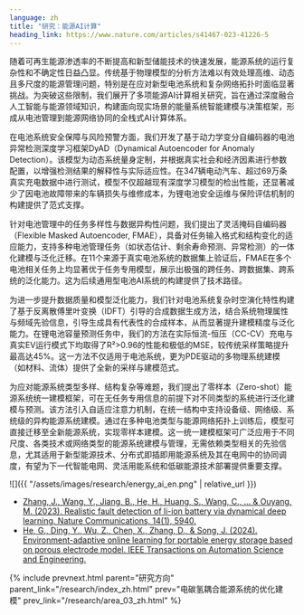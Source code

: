 ```yaml
---
language: zh
title: "研究：能源AI计算"
heading_link: https://www.nature.com/articles/s41467-023-41226-5
---
```

随着可再生能源渗透率的不断提高和新型储能技术的快速发展，能源系统的运行复杂性和不确定性日益凸显。传统基于物理模型的分析方法难以有效处理高维、动态且多尺度的能源管理问题，特别是在应对新型电池系统和复杂网络拓扑时面临显著挑战。为突破这些限制，我们展开了多项能源AI计算相关研究，旨在通过深度融合人工智能与能源领域知识，构建面向现实场景的能量系统智能建模与决策框架，形成从电池管理到能源网络协同的全栈式AI计算体系。

在电池系统安全保障与风险预警方面，我们开发了基于动力学变分自编码器的电池异常检测深度学习框架DyAD（Dynamical Autoencoder for Anomaly Detection）。该模型为动态系统量身定制，并根据真实社会和经济因素进行参数配置，以增强检测结果的解释性与实际适应性。在347辆电动汽车、超过69万条真实充电数据中进行测试，模型不仅超越现有深度学习模型的检出性能，还显著减少了因电池故障带来的车辆损失与维修成本，为锂电池安全运维与保险评估机制的构建提供了范式支撑。

针对电池管理中的任务多样性与数据异构性问题，我们提出了灵活掩码自编码器（Flexible Masked Autoencoder, FMAE），具备对任务输入格式和结构变化的适应能力，支持多种电池管理任务（如状态估计、剩余寿命预测、异常检测）的一体化建模与泛化迁移。在11个来源于真实电池系统的数据集上验证后，FMAE在多个电池相关任务上均显著优于任务专用模型，展示出极强的跨任务、跨数据集、跨系统的泛化能力。这为后续通用型电池AI系统的构建提供了技术路径。

为进一步提升数据质量和模型泛化能力，我们针对电池系统复杂时空演化特性构建了基于反离散傅里叶变换（IDFT）引导的合成数据生成方法，结合系统物理属性与频域先验信息，引导生成具有代表性的合成样本，从而显著提升建模精度与泛化能力。在锂电池容量预测任务中，我们的方法在实际恒流-恒压（CC-CV）充电与真实EV运行模式下均取得了R²>0.96的性能和极低的MSE，较传统采样策略提升最高达45%。这一方法不仅适用于电池系统，更为PDE驱动的多物理系统建模（如材料、流体）提供了全新的采样与建模范式。

为应对能源系统类型多样、结构复杂等难题，我们提出了零样本（Zero-shot）能源系统统一建模框架，可在无任务专用信息的前提下对不同类型的系统进行泛化建模与预测。该方法引入自适应注意力机制，在统一结构中支持设备级、网络级、系统级的异构能源系统建模。通过在多种电池类型与能源网络拓扑上训练后，模型可直接迁移至全新能源系统，实现零样本建模。这一统一建模框架可广泛应用于不同尺度、各类技术或网络类型的能源系统建模与管理，无需依赖类型相关的先验信息，尤其适用于新型能源技术、分布式即插即用能源系统及其在电网中的协同调度，有望为下一代智能电网、灵活用能系统和低碳能源技术部署提供重要支撑。

![]({{ "/assets/images/research/energy_ai_en.png" | relative_url }})

- [Zhang, J., Wang, Y., Jiang, B., He, H., Huang, S., Wang, C., ... & Ouyang, M. (2023). Realistic fault detection of li-ion battery via dynamical deep learning. Nature Communications, 14(1), 5940.](https://www.nature.com/articles/s41467-023-41226-5)
- [He, G., Ding, Y., Wu, Z., Chen, X., Zhang, D., & Song, J. (2024). Environment-adaptive online learning for portable energy storage based on porous electrode model. IEEE Transactions on Automation Science and Engineering.](https://ieeexplore.ieee.org/document/10737665)

{% include prevnext.html parent="研究方向" parent_link="/research/index_zh.html" prev="电碳氢耦合能源系统的优化建模" prev_link="/research/area_03_zh.html" %}
